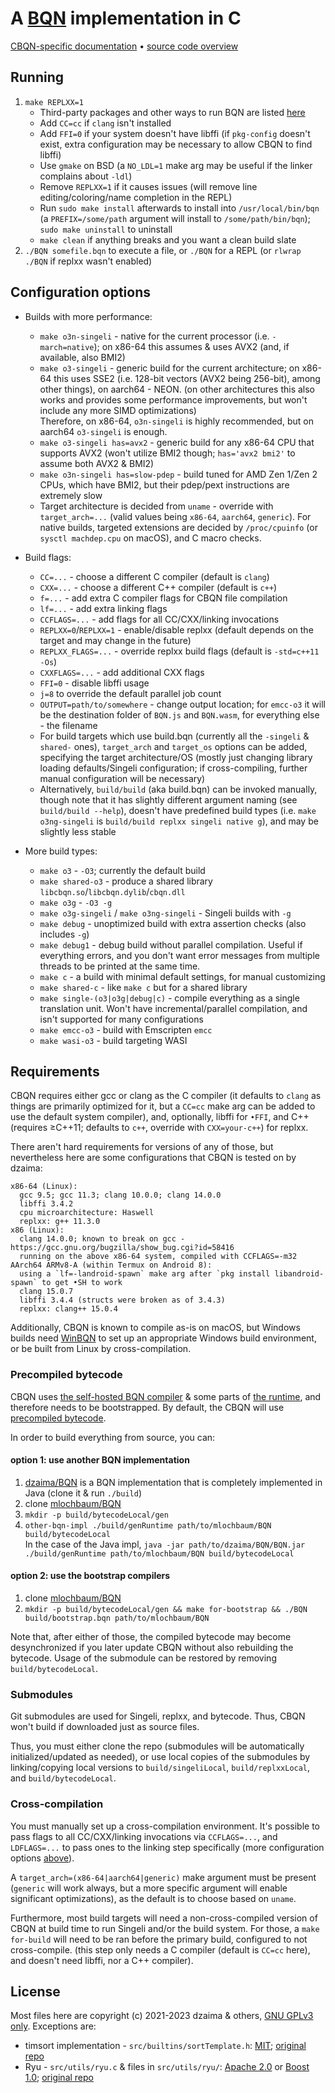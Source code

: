 # A [BQN](https://github.com/mlochbaum/BQN) implementation in C

[CBQN-specific documentation](docs/README.md) • [source code overview](src/README.md)

## Running

1. `make REPLXX=1`
    - Third-party packages and other ways to run BQN are listed [here](https://mlochbaum.github.io/BQN/running.html)
    - Add `CC=cc` if `clang` isn't installed
    - Add `FFI=0` if your system doesn't have libffi (if `pkg-config` doesn't exist, extra configuration may be necessary to allow CBQN to find libffi)
    - Use `gmake` on BSD (a `NO_LDL=1` make arg may be useful if the linker complains about `-ldl`)
    - Remove `REPLXX=1` if it causes issues (will remove line editing/coloring/name completion in the REPL)
    - Run `sudo make install` afterwards to install into `/usr/local/bin/bqn` (a `PREFIX=/some/path` argument will install to `/some/path/bin/bqn`); `sudo make uninstall` to uninstall
    - `make clean` if anything breaks and you want a clean build slate
2. `./BQN somefile.bqn` to execute a file, or `./BQN` for a REPL (or `rlwrap ./BQN` if replxx wasn't enabled)

## Configuration options

- Builds with more performance:
    - `make o3n-singeli` - native for the current processor (i.e. `-march=native`); on x86-64 this assumes & uses AVX2 (and, if available, also BMI2)
    - `make o3-singeli` - generic build for the current architecture; on x86-64 this uses SSE2 (i.e. 128-bit vectors (AVX2 being 256-bit), among other things), on aarch64 - NEON. (on other architectures this also works and provides some performance improvements, but won't include any more SIMD optimizations)  
      Therefore, on x86-64, `o3n-singeli` is highly recommended, but on aarch64 `o3-singeli` is enough.
    - `make o3-singeli has=avx2` - generic build for any x86-64 CPU that supports AVX2 (won't utilize BMI2 though; `has='avx2 bmi2'` to assume both AVX2 & BMI2)
    - `make o3n-singeli has=slow-pdep` - build tuned for AMD Zen 1/Zen 2 CPUs, which have BMI2, but their pdep/pext instructions are extremely slow
    - Target architecture is decided from `uname` - override with `target_arch=...` (valid values being `x86-64`, `aarch64`, `generic`). For native builds, targeted extensions are decided by `/proc/cpuinfo` (or `sysctl machdep.cpu` on macOS), and C macro checks.

- Build flags:
    - `CC=...` - choose a different C compiler (default is `clang`)
    - `CXX=...` - choose a different C++ compiler (default is `c++`)
    - `f=...` - add extra C compiler flags for CBQN file compilation
    - `lf=...` - add extra linking flags
    - `CCFLAGS=...` - add flags for all CC/CXX/linking invocations
    - `REPLXX=0`/`REPLXX=1` - enable/disable replxx (default depends on the target and may change in the future)
    - `REPLXX_FLAGS=...` - override replxx build flags (default is `-std=c++11 -Os`)
    - `CXXFLAGS=...` - add additional CXX flags
    - `FFI=0` - disable libffi usage
    - `j=8` to override the default parallel job count
    - `OUTPUT=path/to/somewhere` - change output location; for `emcc-o3` it will be the destination folder of `BQN.js` and `BQN.wasm`, for everything else - the filename
    - For build targets which use build.bqn (currently all the `-singeli` & `shared-` ones), `target_arch` and `target_os` options can be added, specifying the target architecture/OS (mostly just changing library loading defaults/Singeli configuration; if cross-compiling, further manual configuration will be necessary)
    - Alternatively, `build/build` (aka build.bqn) can be invoked manually, though note that it has slightly different argument naming (see `build/build --help`), doesn't have predefined build types (i.e. `make o3ng-singeli` is `build/build replxx singeli native g`), and may be slightly less stable

- More build types:
    - `make o3` - `-O3`; currently the default build
    - `make shared-o3` - produce a shared library `libcbqn.so`/`libcbqn.dylib`/`cbqn.dll`
    - `make o3g` - `-O3 -g`
    - `make o3g-singeli` / `make o3ng-singeli` - Singeli builds with `-g`
    - `make debug` - unoptimized build with extra assertion checks (also includes `-g`)
    - `make debug1` - debug build without parallel compilation. Useful if everything errors, and you don't want error messages from multiple threads to be printed at the same time.
    - `make c` - a build with minimal default settings, for manual customizing
    - `make shared-c` - like `make c` but for a shared library
    - `make single-(o3|o3g|debug|c)` - compile everything as a single translation unit. Won't have incremental/parallel compilation, and isn't supported for many configurations
    - `make emcc-o3` - build with Emscripten `emcc`
    - `make wasi-o3` - build targeting WASI

## Requirements

CBQN requires either gcc or clang as the C compiler (it defaults to `clang` as things are primarily optimized for it, but a `CC=cc` make arg can be added to use the default system compiler), and, optionally, libffi for `•FFI`, and C++ (requires ≥C++11; defaults to `c++`, override with `CXX=your-c++`) for replxx.

There aren't hard requirements for versions of any of those, but nevertheless here are some configurations that CBQN is tested on by dzaima:

```
x86-64 (Linux):
  gcc 9.5; gcc 11.3; clang 10.0.0; clang 14.0.0
  libffi 3.4.2
  cpu microarchitecture: Haswell
  replxx: g++ 11.3.0
x86 (Linux):
  clang 14.0.0; known to break on gcc - https://gcc.gnu.org/bugzilla/show_bug.cgi?id=58416
  running on the above x86-64 system, compiled with CCFLAGS=-m32
AArch64 ARMv8-A (within Termux on Android 8):
  using a `lf=-landroid-spawn` make arg after `pkg install libandroid-spawn` to get •SH to work
  clang 15.0.7
  libffi 3.4.4 (structs were broken as of 3.4.3)
  replxx: clang++ 15.0.4
```
Additionally, CBQN is known to compile as-is on macOS, but Windows builds need [WinBQN](https://github.com/actalley/WinBQN) to set up an appropriate Windows build environment, or be built from Linux by cross-compilation.

### Precompiled bytecode

CBQN uses [the self-hosted BQN compiler](https://github.com/mlochbaum/BQN/blob/master/src/c.bqn) & some parts of [the runtime](https://github.com/mlochbaum/BQN/blob/master/src/r1.bqn), and therefore needs to be bootstrapped. By default, the CBQN will use [precompiled bytecode](https://github.com/dzaima/cbqnBytecode).

In order to build everything from source, you can:

#### option 1: use another BQN implementation

  1. [dzaima/BQN](https://github.com/dzaima/BQN) is a BQN implementation that is completely implemented in Java (clone it & run `./build`)
  2. clone [mlochbaum/BQN](https://github.com/mlochbaum/BQN)
  3. `mkdir -p build/bytecodeLocal/gen`
  4. `other-bqn-impl ./build/genRuntime path/to/mlochbaum/BQN build/bytecodeLocal`  
     In the case of the Java impl, `java -jar path/to/dzaima/BQN/BQN.jar ./build/genRuntime path/to/mlochbaum/BQN build/bytecodeLocal`

#### option 2: use the bootstrap compilers

  1. clone [mlochbaum/BQN](https://github.com/mlochbaum/BQN)
  2. `mkdir -p build/bytecodeLocal/gen && make for-bootstrap && ./BQN build/bootstrap.bqn path/to/mlochbaum/BQN`

Note that, after either of those, the compiled bytecode may become desynchronized if you later update CBQN without also rebuilding the bytecode. Usage of the submodule can be restored by removing `build/bytecodeLocal`.

### Submodules

Git submodules are used for Singeli, replxx, and bytecode. Thus, CBQN won't build if downloaded just as source files.

Thus, you must either clone the repo (submodules will be automatically initialized/updated as needed), or use local copies of the submodules by linking/copying local versions to `build/singeliLocal`, `build/replxxLocal`, and `build/bytecodeLocal`.

### Cross-compilation

You must manually set up a cross-compilation environment. It's possible to pass flags to all CC/CXX/linking invocations via `CCFLAGS=...`, and `LDFLAGS=...` to pass ones to the linking step specifically (more configuration options [above](#configuration-options)).

A `target_arch=(x86-64|aarch64|generic)` make argument must be present (`generic` will work always, but a more specific argument will enable significant optimizations), as the default is to choose based on `uname`.

Furthermore, most build targets will need a non-cross-compiled version of CBQN at build time to run Singeli and/or the build system. For those, a `make for-build` will need to be ran before the primary build, configured to not cross-compile. (this step only needs a C compiler (default is `CC=cc` here), and doesn't need libffi, nor a C++ compiler).

## License

Most files here are copyright (c) 2021-2023 dzaima & others, [GNU GPLv3 only](licenses/LICENSE-GPLv3).
Exceptions are:
- timsort implementation - `src/builtins/sortTemplate.h`: [MIT](licenses/LICENSE-MIT-sort); [original repo](https://github.com/swenson/sort/tree/f79f2a525d03f102034b5a197c395f046eb82708)
- Ryu - `src/utils/ryu.c` & files in `src/utils/ryu/`: [Apache 2.0](licenses/LICENSE-Apache2) or [Boost 1.0](licenses/LICENSE-Boost); [original repo](https://github.com/ulfjack/ryu/tree/75d5a85440ed356ad7b23e9e6002d71f62a6255c)